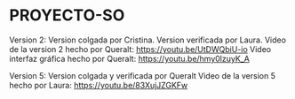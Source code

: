 # PROYECTO-SO
Version 2: Version colgada por Cristina. 
Version verificada por Laura. 
Video de la version 2 hecho por Queralt: https://youtu.be/UtDWQbiU-io 
Video interfaz gráfica hecho por Queralt: https://youtu.be/hmy0lzuyK_A


Version 5: Version colgada y verificada por Queralt
Video de la version 5 hecho por Laura: https://youtu.be/83XujJZGKFw

